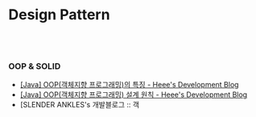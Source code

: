 Design Pattern
==========


 <br/><br/>


### OOP & SOLID
- [[Java] OOP(객체지향 프로그래밍)의 특징 - Heee's Development Blog](https://gmlwjd9405.github.io/2018/07/05/oop-features.html)
- [[Java] OOP(객체지향 프로그래밍) 설계 원칙 - Heee's Development Blog](https://gmlwjd9405.github.io/2018/07/05/oop-solid.html)
- [SLENDER ANKLES's 개발블로그 :: 객